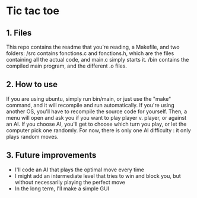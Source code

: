 # Tic tac toe

## 1. Files
 This repo contains the readme that you're reading, a Makefile, and two folders: 
 /src  contains fonctions.c and fonctions.h, which are the files containing all the actual code, and main.c simply starts it.
 /bin contains the compiled main program, and the different .o files.

## 2. How to use
 If you are using ubuntu, simply run bin/main, or just use the "make" command, and it will recompile and run automatically.
 If you're using another OS, you'll have to recompile the source code for yourself.
 Then, a menu will open and ask you if you want to play player v. player, or against an AI. If you choose AI, you'll get to choose which turn you play, or let the computer pick one randomly.
 For now, there is only one AI difficulty : it only plays random moves.

## 3. Future improvements
- I'll code an AI that plays the optimal move every time 
- I might add an intermediate level that tries to win and block you, but without necessarily playing the perfect move
- In the long term, I'll make a simple GUI